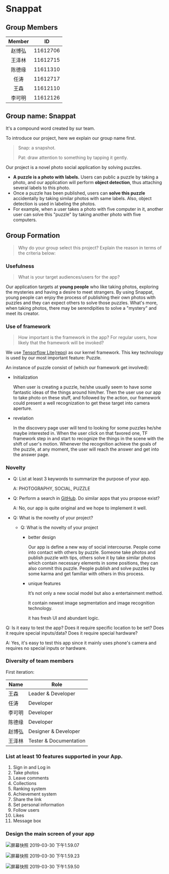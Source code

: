 # Snappat

## Group Members

| Member |    ID    |
| :----: | :------: |
| 赵博弘 | 11612706 |
| 王泽林 | 11612715 |
| 陈德缘 | 11611310 |
|  任涛  | 11612717 |
|  王森  | 11612110 |
| 李可明 | 11612126 |

## Group name: **Snappat**

   It's a compound word created by sur team.

   To introduce our project, here we explain our group name first.

   > Snap: a snapshot.
   >
   > Pat: draw attention to something by tapping it gently.

   Our project is a novel photo social application by solving puzzles.

   * **A puzzle is a photo with labels.** Users can public a puzzle by taking a photo, and our application will perform **object detection**, thus attaching several labels to this photo.
   * Once a puzzle has been published, users can **solve this puzzle** accidentally by taking similar photos with same labels. Also, object detection is used in labeling the photos.
   * For example, when a user takes a photo with five computer in it, another user can solve this "puzzle" by taking another photo with five computers.

## Group Formation

> Why do your group select this project? Explain the reason in terms of the criteria below:

### Usefulness

>  What is your target audiences/users for the app?

Our application targets at **young people** who like taking photos, exploring the mysteries and having a desire to meet strangers. By using Snappat, young people can enjoy the process of publishing their own photos with puzzles and they can expect others to solve those puzzles. What's more, when taking photos, there may be serendipities to solve a "mystery" and meet its creator.

### Use of framework

>  How important is the framework in the app? For regular users, how likely that the framework will be invoked?

We use [Tensorflow Lite](https://www.tensorflow.org/lite)([repo](https://github.com/tensorflow)) as our kernel framework. This key technology is used by our most important feature: Puzzle.

An instance of puzzle consist of (which our framework get involved):

* Initialization

  When user is creating a puzzle, he/she usually seem to have some fantastic ideas of the things around  him/her. Then the user use our app to take photo on these stuff, and followed by the action, our framework could present a well recognization to get these target into camera aperture.

* revelation

  In the discovery page user will tend to looking for some puzzles he/she maybe interested in.  When the user click on that favored one, TF framework step in and start to recognize the things in the scene with the shift of user's motion. Whenever the recognition achieve the goals of the puzzle, at any moment, the user will reach the answer and  get into the answer page.

### Novelty

* Q: List at least 3 keywords to summarize the purpose of your app.

  A: PHOTOGRAPHY, SOCIAL, PUZZLE

* Q: Perform a search in [GitHub](https://github.com/). Do similar apps that you propose exist?

  A: No, our app is quite original and we hope to implement it well.

* Q: What is the novelty of your project?

  * Q: What is the novelty of your project

    * better design

      Our app is define a new way of social intercourse. People  come into contact with others by puzzle. Someone take photos and publish puzzle with tips, others solve it by take similar photos which contain necessary elements in some positions, they can also commit this puzzle.  People publish and solve puzzles by some karma and get familiar with others in this process.

    * unique features

      It’s not only a new social model but also a entertainment method.

      It contain newest image segmentation and image recognition technology.

      it has fresh UI and abundant logic.

Q:  Is it easy to test the app? Does it require specific location to
be set? Does it require special inputs/data? Does it require special hardware?

A: Yes, it's easy to test this app since it mainly uses phone's camera and requires no special inputs or hardware.

### Diversity of team members

First iteration:

| Name   | Role                   |
| ------ | ---------------------- |
| 王森   | Leader & Developer     |
| 任涛   | Developer              |
| 李可明 | Developer              |
| 陈德缘 | Developer              |
| 赵博弘 | Designer & Developer   |
| 王泽林 | Tester & Documentation |

### List at least 10 features supported in your App.

1. Sign in and Log in
2. Take photos
3. Leave comments
4. Collections
5. Ranking system
6. Achievement system
7. Share the link
8. Set personal information
9. Follow users
10. Likes
11. Message box

### Design the main screen of your app

![屏幕快照 2019-03-30 下午1.59.07](https://ws4.sinaimg.cn/large/006tKfTcgy1g1ks7jkt4uj313c0u04d4.jpg)

![屏幕快照 2019-03-30 下午1.59.23](https://ws4.sinaimg.cn/large/006tKfTcgy1g1ks7ol63vj31830u0gxt.jpg)

![屏幕快照 2019-03-30 下午1.59.50](https://ws3.sinaimg.cn/large/006tKfTcgy1g1ks7tjcz8j30xh0u0tlk.jpg)

